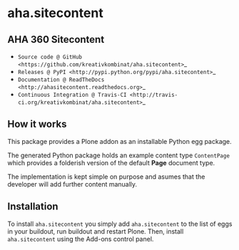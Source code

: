 # aha.sitecontent

## AHA 360 Sitecontent

* `Source code @ GitHub <https://github.com/kreativkombinat/aha.sitecontent>`_
* `Releases @ PyPI <http://pypi.python.org/pypi/aha.sitecontent>`_
* `Documentation @ ReadTheDocs <http://ahasitecontent.readthedocs.org>`_
* `Continuous Integration @ Travis-CI <http://travis-ci.org/kreativkombinat/aha.sitecontent>`_

## How it works

This package provides a Plone addon as an installable Python egg package.

The generated Python package holds an example content type `ContentPage` which
provides a folderish version of the default **Page** document type.

The implementation is kept simple on purpose and asumes that the developer will
add further content manually.


## Installation

To install `aha.sitecontent` you simply add ``aha.sitecontent``
to the list of eggs in your buildout, run buildout and restart Plone.
Then, install `aha.sitecontent` using the Add-ons control panel.
